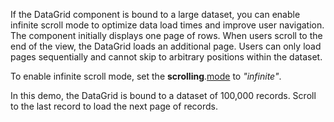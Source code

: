 If the DataGrid component is bound to a large dataset, you can enable infinite scroll mode to optimize data load times and improve user navigation. The component initially displays one page of rows. When users scroll to the end of the view, the DataGrid loads an additional page. Users can only load pages sequentially and cannot skip to arbitrary positions within the dataset.

To enable infinite scroll mode, set the **scrolling**.[mode](/Documentation/ApiReference/UI_Components/dxDataGrid/Configuration/scrolling/#mode) to *"infinite"*.

In this demo, the DataGrid is bound to a dataset of 100,000 records. Scroll to the last record to load the next page of records.
<!--split-->